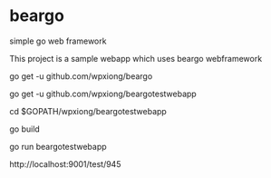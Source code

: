 # beargo
simple go web framework

This project is a sample webapp which uses beargo webframework

go get -u github.com/wpxiong/beargo

go get -u github.com/wpxiong/beargotestwebapp

cd $GOPATH/wpxiong/beargotestwebapp

go build

go run beargotestwebapp

http://localhost:9001/test/945
